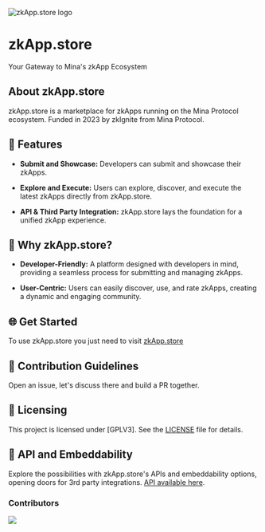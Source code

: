 ![zkApp.store logo](https://staging.zkapp.store/assets/sidebar-logo-880e3556.svg)
#  zkApp.store 
Your Gateway to Mina's zkApp Ecosystem

##  About zkApp.store

zkApp.store is a marketplace for zkApps running on the Mina Protocol ecosystem. Funded in 2023 by zkIgnite from Mina Protocol.

##  🚀 Features

  

-  **Submit and Showcase:** Developers can submit and showcase their zkApps.

-  **Explore and Execute:** Users can explore, discover, and execute the latest zkApps directly from zkApp.store.

-  **API & Third Party Integration:** zkApp.store lays the foundation for a unified zkApp experience.

  

##  🌟 Why zkApp.store?

  

-  **Developer-Friendly:** A platform designed with developers in mind, providing a seamless process for submitting and managing zkApps.

-  **User-Centric:** Users can easily discover, use, and rate zkApps, creating a dynamic and engaging community.

##  🌐 Get Started

  To use zkApp.store you just need to visit [zkApp.store](https://zkapp.store)

  

##  🤝 Contribution Guidelines

  

Open an issue, let's discuss there and build a PR together.

  

##  📄 Licensing

  

This project is licensed under [GPLV3]. See the [LICENSE](https://github.com/nerdvibe/zkApp.store/blob/master/LICENSE) file for details.

  

##  🚀 API and Embeddability

  

Explore the possibilities with zkApp.store's APIs and embeddability options, opening doors for 3rd party integrations. [API available here](https://docs.zkapp.store).

### Contributors

<a href="https://github.com/nerdvibe/zkApp.store/graphs/contributors">
  <img src="https://contrib.rocks/image?repo=nerdvibe/zkApp.store&anon=0" />
</a>
